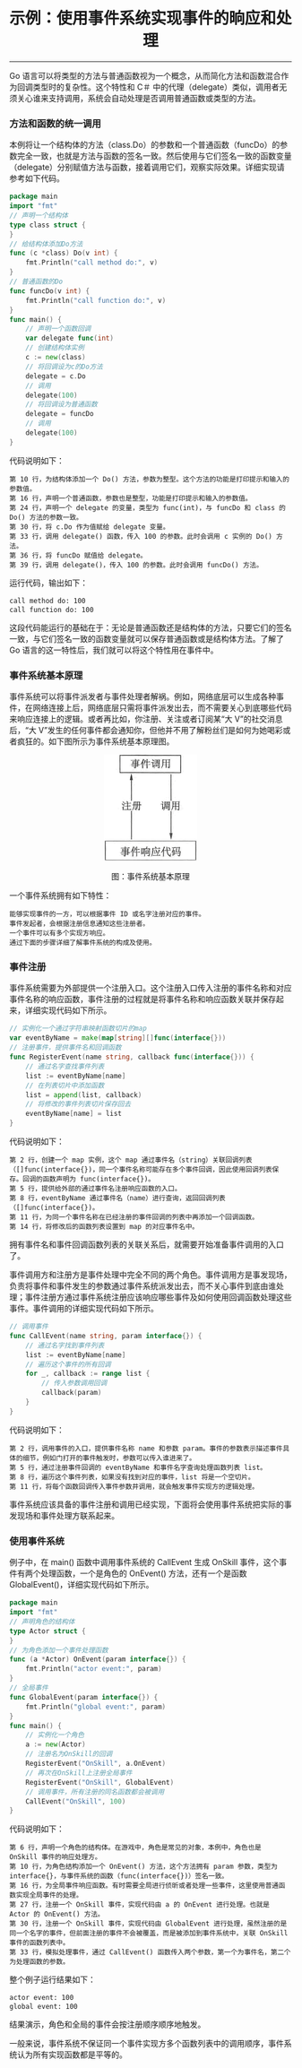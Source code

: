<center><h1>示例：使用事件系统实现事件的晌应和处理</h1></center>

---

Go 语言可以将类型的方法与普通函数视为一个概念，从而简化方法和函数混合作为回调类型时的复杂性。这个特性和 C＃ 中的代理（delegate）类似，调用者无须关心谁来支持调用，系统会自动处理是否调用普通函数或类型的方法。

### 方法和函数的统一调用

本例将让一个结构体的方法（class.Do）的参数和一个普通函数（funcDo）的参数完全一致，也就是方法与函数的签名一致。然后使用与它们签名一致的函数变量（delegate）分别赋值方法与函数，接着调用它们，观察实际效果。详细实现请参考如下代码。

```go
package main
import "fmt"
// 声明一个结构体
type class struct {
}
// 给结构体添加Do方法
func (c *class) Do(v int) {
    fmt.Println("call method do:", v)
}
// 普通函数的Do
func funcDo(v int) {
    fmt.Println("call function do:", v)
}
func main() {
    // 声明一个函数回调
    var delegate func(int)
    // 创建结构体实例
    c := new(class)
    // 将回调设为c的Do方法
    delegate = c.Do
    // 调用
    delegate(100)
    // 将回调设为普通函数
    delegate = funcDo
    // 调用
    delegate(100)
}
```

代码说明如下：

```
第 10 行，为结构体添加一个 Do() 方法，参数为整型。这个方法的功能是打印提示和输入的参数值。
第 16 行，声明一个普通函数，参数也是整型，功能是打印提示和输入的参数值。
第 24 行，声明一个 delegate 的变量，类型为 func(int)，与 funcDo 和 class 的 Do() 方法的参数一致。
第 30 行，将 c.Do 作为值赋给 delegate 变量。
第 33 行，调用 delegate() 函数，传入 100 的参数。此时会调用 c 实例的 Do() 方法。
第 36 行，将 funcDo 赋值给 delegate。
第 39 行，调用 delegate()，传入 100 的参数。此时会调用 funcDo() 方法。
```

运行代码，输出如下：

```
call method do: 100
call function do: 100
```

这段代码能运行的基础在于：无论是普通函数还是结构体的方法，只要它们的签名一致，与它们签名一致的函数变量就可以保存普通函数或是结构体方法。了解了 Go 语言的这一特性后，我们就可以将这个特性用在事件中。

### 事件系统基本原理

事件系统可以将事件派发者与事件处理者解祸。例如，网络底层可以生成各种事件，在网络连接上后，网络底层只需将事件派发出去，而不需要关心到底哪些代码来响应连接上的逻辑。或者再比如，你注册、关注或者订阅某“大 V”的社交消息后，“大 V”发生的任何事件都会通知你，但他并不用了解粉丝们是如何为她喝彩或者疯狂的。如下图所示为事件系统基本原理图。

<div align=center> 
    <img src="../../img/5-结构体/15-示例：使用事件系统实现事件的晌应和处理/事件系统基本原理.gif"/> 
    <p>图：事件系统基本原理</p>
</div>

一个事件系统拥有如下特性：

```
能够实现事件的一方，可以根据事件 ID 或名字注册对应的事件。
事件发起者，会根据注册信息通知这些注册者。
一个事件可以有多个实现方响应。
通过下面的步骤详细了解事件系统的构成及使用。
```

### 事件注册

事件系统需要为外部提供一个注册入口。这个注册入口传入注册的事件名称和对应事件名称的响应函数，事件注册的过程就是将事件名称和响应函数关联并保存起来，详细实现代码如下所示。

```go
// 实例化一个通过字符串映射函数切片的map
var eventByName = make(map[string][]func(interface{}))
// 注册事件，提供事件名和回调函数
func RegisterEvent(name string, callback func(interface{})) {
    // 通过名字查找事件列表
    list := eventByName[name]
    // 在列表切片中添加函数
    list = append(list, callback)
    // 将修改的事件列表切片保存回去
    eventByName[name] = list
}
```

代码说明如下：

```
第 2 行，创建一个 map 实例，这个 map 通过事件名（string）关联回调列表（[]func(interface{})，同一个事件名称可能存在多个事件回调，因此使用回调列表保存。回调的函数声明为 func(interface{})。
第 5 行，提供给外部的通过事件名注册响应函数的入口。
第 8 行，eventByName 通过事件名（name）进行查询，返回回调列表（[]func(interface{})。
第 11 行，为同一个事件名称在已经注册的事件回调的列表中再添加一个回调函数。
第 14 行，将修改后的函数列表设置到 map 的对应事件名中。
```

拥有事件名和事件回调函数列表的关联关系后，就需要开始准备事件调用的入口了。

事件调用方和注册方是事件处理中完全不同的两个角色。事件调用方是事发现场，负责将事件和事件发生的参数通过事件系统派发出去，而不关心事件到底由谁处理；事件注册方通过事件系统注册应该响应哪些事件及如何使用回调函数处理这些事件。事件调用的详细实现代码如下所示。

```go
// 调用事件
func CallEvent(name string, param interface{}) {
    // 通过名字找到事件列表
    list := eventByName[name]
    // 遍历这个事件的所有回调
    for _, callback := range list {
        // 传入参数调用回调
        callback(param)
    }
}
```

代码说明如下：

```
第 2 行，调用事件的入口，提供事件名称 name 和参数 param。事件的参数表示描述事件具体的细节，例如门打开的事件触发时，参数可以传入谁进来了。
第 5 行，通过注册事件回调的 eventByName 和事件名字查询处理函数列表 list。
第 8 行，遍历这个事件列表，如果没有找到对应的事件，list 将是一个空切片。
第 11 行，将每个函数回调传入事件参数井调用，就会触发事件实现方的逻辑处理。
```

事件系统应该具备的事件注册和调用已经实现，下面将会使用事件系统把实际的事发现场和事件处理方联系起来。

### 使用事件系统

例子中，在 main() 函数中调用事件系统的 CallEvent 生成 OnSkill 事件，这个事件有两个处理函数，一个是角色的 OnEvent() 方法，还有一个是函数 GlobalEvent()，详细实现代码如下所示。

```go
package main
import "fmt"
// 声明角色的结构体
type Actor struct {
}
// 为角色添加一个事件处理函数
func (a *Actor) OnEvent(param interface{}) {
    fmt.Println("actor event:", param)
}
// 全局事件
func GlobalEvent(param interface{}) {
    fmt.Println("global event:", param)
}
func main() {
    // 实例化一个角色
    a := new(Actor)
    // 注册名为OnSkill的回调
    RegisterEvent("OnSkill", a.OnEvent)
    // 再次在OnSkill上注册全局事件
    RegisterEvent("OnSkill", GlobalEvent)
    // 调用事件，所有注册的同名函数都会被调用
    CallEvent("OnSkill", 100)
}
```

代码说明如下：

```
第 6 行，声明一个角色的结构体。在游戏中，角色是常见的对象，本例中，角色也是 OnSkill 事件的响应处理方。
第 10 行，为角色结构添加一个 OnEvent() 方法，这个方法拥有 param 参数，类型为 interface{}，与事件系统的函数（func(interface{})）签名一致。
第 16 行，为全局事件响应函数。有时需要全局进行侦昕或者处理一些事件，这里使用普通函数实现全局事件的处理。
第 27 行，注册一个 OnSkill 事件，实现代码由 a 的 OnEvent 进行处理。也就是 Actor 的 OnEvent() 方法。
第 30 行，注册一个 OnSkill 事件，实现代码由 GlobalEvent 进行处理，虽然注册的是同一个名字的事件，但前面注册的事件不会被覆盖，而是被添加到事件系统中，关联 OnSkill 事件的函数列表中。
第 33 行，模拟处理事件，通过 CallEvent() 函数传入两个参数，第一个为事件名，第二个为处理函数的参数。
```

整个例子运行结果如下：

```
actor event: 100
global event: 100
```

结果演示，角色和全局的事件会按注册顺序顺序地触发。

一般来说，事件系统不保证同一个事件实现方多个函数列表中的调用顺序，事件系统认为所有实现函数都是平等的。
